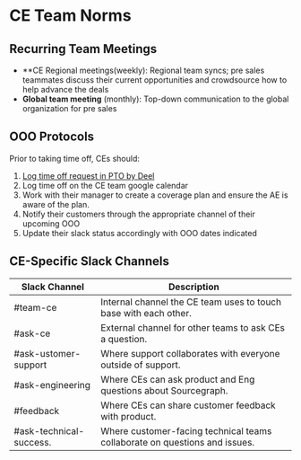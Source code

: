 # CE Team Norms

## Recurring Team Meetings

- **CE Regional meetings(weekly): Regional team syncs; pre sales teammates discuss their current opportunities and crowdsource how to help advance the deals
- **Global team meeting** (monthly): Top-down communication to the global organization for pre sales

## OOO Protocols

Prior to taking time off, CEs should:

1. [Log time off request in PTO by Deel](../../../../benefits-pay-perks/benefits-perks/time-off/submitting-time-off.md)
1. Log time off on the CE team google calendar
1. Work with their manager to create a coverage plan and ensure the AE is aware of the plan.
1. Notify their customers through the appropriate channel of their upcoming OOO
1. Update their slack status accordingly with OOO dates indicated

## CE-Specific Slack Channels

| Slack Channel                     | Description                                                                |
| --------------------------------- | -------------------------------------------------------------------------- |
| #team-ce                          | Internal channel the CE team uses to touch base with each other.           |
| #ask-ce                           | External channel for other teams to ask CEs a question.                    |
| #ask-ustomer-support              | Where support collaborates with everyone outside of support.               |
| #ask-engineering                  | Where CEs can ask product and Eng questions about Sourcegraph.             |
| #feedback                         | Where CEs can share customer feedback with product.                        |
| #ask-technical-success.           | Where customer-facing technical teams collaborate on questions and issues. |
